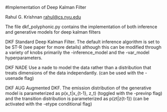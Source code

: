 #Implementation of Deep Kalman Filter

Rahul G. Krishnan
rahul@cs.nyu.edu

The file dkf_polyphonic.py contains the implementation of both inference and generative models for deep kalman filters


DKF
Standard Deep Kalman Filter. The default inference algorithm is set to be ST-R (see paper for more details) although
this can be modified through a variety of knobs primarily the -inference_model and the -var_model hyperparameters. 

DKF NADE
Use a nade to model the data rather than a distribution that treats dimensions of the data independantly. (can be used with the -usenade flag)

DKF AUG 
Augmented DKF. 
The emission distribution of the generative model is parameterized as p(x_t|x_{t-1}, z_t) (toggled with the -previnp flag)
and the transition distribution is parameterized as p(zt|z{t-1}) (can be activated with the -etype conditional flag)
